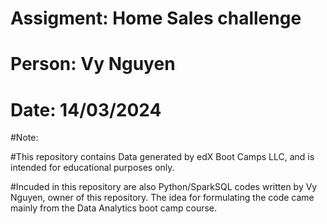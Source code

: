 # Assigment: Home Sales challenge

# Person: Vy Nguyen

# Date: 14/03/2024

#Note:

#This repository contains Data generated by edX Boot Camps LLC, and is intended for educational purposes only.

#Incuded in this repository are also Python/SparkSQL codes written by Vy Nguyen, owner of this repository. The idea for formulating the code came mainly from the Data Analytics boot camp course.
